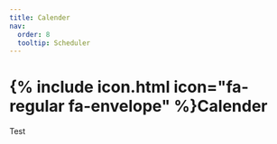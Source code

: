 ```yaml
---
title: Calender
nav:
  order: 8
  tooltip: Scheduler
---
```


# {% include icon.html icon="fa-regular fa-envelope" %}Calender

Test
